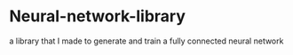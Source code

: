 # Neural-network-library
a library that I made to generate and train a fully connected neural network 
